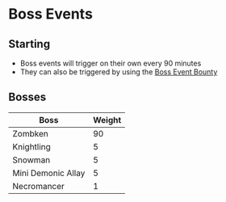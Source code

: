 # Boss Events

## Starting

* Boss events will trigger on their own every 90 minutes
* They can also be triggered by using the [<img src="https://github.com/ItsMePok/PFE/assets/136857747/96e32df1-7683-45df-b3c1-b3f9626231ed" alt="" data-size="line">Boss Event Bounty](../../items/misc/boss-event-bounty.md)

## Bosses

<table><thead><tr><th>Boss</th><th data-type="number">Weight</th></tr></thead><tbody><tr><td>Zombken</td><td>90</td></tr><tr><td>Knightling</td><td>5</td></tr><tr><td>Snowman</td><td>5</td></tr><tr><td>Mini Demonic Allay</td><td>5</td></tr><tr><td>Necromancer</td><td>1</td></tr></tbody></table>
